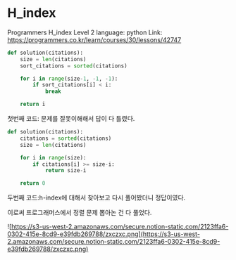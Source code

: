 # H_index

Programmers H_index Level 2
language: python
Link: https://programmers.co.kr/learn/courses/30/lessons/42747

```python
def solution(citations):
    size = len(citations)
    sort_citations = sorted(citations)

    for i in range(size-1, -1, -1):
        if sort_citations[i] < i:
            break

    return i
```

첫번째 코드: 문제를 잘못이해해서 답이 다 틀렸다.

```python
def solution(citations):
    citations = sorted(citations)
    size = len(citations)

    for i in range(size):
        if citations[i] >= size-i:
            return size-i

    return 0
```

두번째 코드:h-index에 대해서 찾아보고 다시 풀어봤더니 정답이였다.

이로써 프로그래머스에서 정렬 문제 뽑아논 건 다 풀었다.

![https://s3-us-west-2.amazonaws.com/secure.notion-static.com/2123ffa6-0302-415e-8cd9-e39fdb269788/zxczxc.png](https://s3-us-west-2.amazonaws.com/secure.notion-static.com/2123ffa6-0302-415e-8cd9-e39fdb269788/zxczxc.png)
